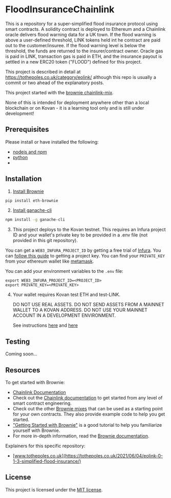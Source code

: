 # FloodInsuranceChainlink

This is a repository for a super-simplified flood insurance protocol using smart contracts. A solidity contract is deployed to Ethereum and a Chainlink oracle delivers flood warning data for a UK town. If the flood warning is above a user-defined threshold, LINK tokens held int he contract are paid out to the customer/insuree. If the flood warning level is below the threshold, the funds are returned to the insurer/contract owner. Oracle gas is paid in LINK, transaction gas is paid in ETH, and the insurance payout is settled in a new ERC20 token ("FLOOD") defined for this project.

This project is described in detail at https://tothepoles.co.uk/category/eolink/ although this repo is usually a commit or two ahead of the explanatory posts.

This project started with the [brownie chainlink-mix](https://github.com/smartcontractkit/chainlink-mix).

None of this is intended for deployment anywhere other than a local blockchain or on Kovan - it is a learning tool only and is still under development!


## Prerequisites

Please install or have installed the following:

- [nodejs and npm](https://nodejs.org/en/download/)
- [python](https://www.python.org/downloads/)
- 
## Installation

1. [Install Brownie](https://eth-brownie.readthedocs.io/en/stable/install.html) 

```bash
pip install eth-brownie
```

2. [Install ganache-cli](https://www.npmjs.com/package/ganache-cli)

```bash
npm install -g ganache-cli
```

3. This project deploys to the Kovan testnet. This requires an Infura project ID and your wallet's private key to be provided in a .env file (not 
provided in this git repository).

You can get a `WEB3_INFURA_PROJECT_ID` by getting a free trial of [Infura](https://infura.io/). You can [follow this guide](https://ethereumico.io/knowledge-base/infura-api-key-guide/) to getting a project key. You can find your `PRIVATE_KEY` from your ethereum wallet like [metamask](https://metamask.io/). 

You can add your environment variables to the `.env` file:

```
export WEB3_INFURA_PROJECT_ID=<PROJECT_ID>
export PRIVATE_KEY=<PRIVATE_KEY>

```

4. Your wallet requires Kovan test ETH and test-LINK.
   
   DO NOT USE REAL ASSETS. DO NOT SEND ASSETS FROM A MAINNET WALLET TO A KOVAN ADDRESS. DO NOT USE YOUR MAINNET ACCOUNT IN A DEVELOPMENT ENVIRONMENT.
   
   See instructions [here](https://faucet.kovan.network/) and [here](https://docs.chain.link/docs/acquire-link/)


## Testing

Coming soon...


## Resources

To get started with Brownie:

* [Chainlink Documentation](https://docs.chain.link/docs)
* Check out the [Chainlink documentation](https://docs.chain.link/docs) to get started from any level of smart contract engineering. 
* Check out the other [Brownie mixes](https://github.com/brownie-mix/) that can be used as a starting point for your own contracts. They also provide example code to help you get started.
* ["Getting Started with Brownie"](https://medium.com/@iamdefinitelyahuman/getting-started-with-brownie-part-1-9b2181f4cb99) is a good tutorial to help you familiarize yourself with Brownie.
* For more in-depth information, read the [Brownie documentation](https://eth-brownie.readthedocs.io/en/stable/).

Explainers for this specific repository:
* [www.tothepoles.co.uk](https://tothepoles.co.uk/2021/06/04/eolink-0-1-3-simplified-flood-insurance/)


## License

This project is licensed under the [MIT license](LICENSE).
